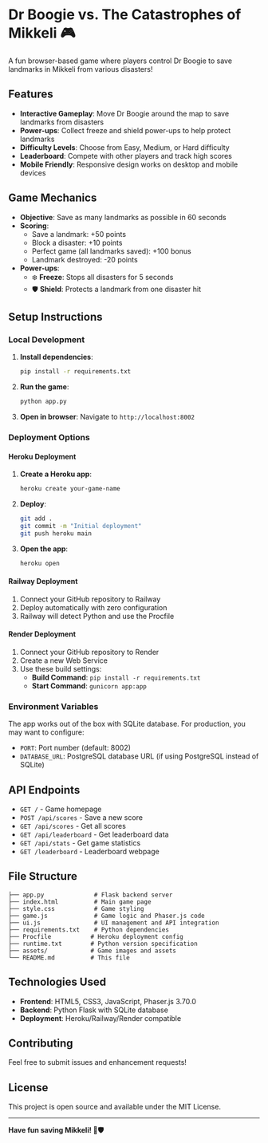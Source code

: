 # Dr Boogie vs. The Catastrophes of Mikkeli 🎮

A fun browser-based game where players control Dr Boogie to save landmarks in Mikkeli from various disasters!

## Features

- **Interactive Gameplay**: Move Dr Boogie around the map to save landmarks from disasters
- **Power-ups**: Collect freeze and shield power-ups to help protect landmarks
- **Difficulty Levels**: Choose from Easy, Medium, or Hard difficulty
- **Leaderboard**: Compete with other players and track high scores
- **Mobile Friendly**: Responsive design works on desktop and mobile devices

## Game Mechanics

- **Objective**: Save as many landmarks as possible in 60 seconds
- **Scoring**: 
  - Save a landmark: +50 points
  - Block a disaster: +10 points
  - Perfect game (all landmarks saved): +100 bonus
  - Landmark destroyed: -20 points
- **Power-ups**:
  - ❄️ **Freeze**: Stops all disasters for 5 seconds
  - 🛡️ **Shield**: Protects a landmark from one disaster hit

## Setup Instructions

### Local Development

1. **Install dependencies**:
   ```bash
   pip install -r requirements.txt
   ```

2. **Run the game**:
   ```bash
   python app.py
   ```

3. **Open in browser**:
   Navigate to `http://localhost:8002`

### Deployment Options

#### Heroku Deployment

1. **Create a Heroku app**:
   ```bash
   heroku create your-game-name
   ```

2. **Deploy**:
   ```bash
   git add .
   git commit -m "Initial deployment"
   git push heroku main
   ```

3. **Open the app**:
   ```bash
   heroku open
   ```

#### Railway Deployment

1. Connect your GitHub repository to Railway
2. Deploy automatically with zero configuration
3. Railway will detect Python and use the Procfile

#### Render Deployment

1. Connect your GitHub repository to Render
2. Create a new Web Service
3. Use these build settings:
   - **Build Command**: `pip install -r requirements.txt`
   - **Start Command**: `gunicorn app:app`

### Environment Variables

The app works out of the box with SQLite database. For production, you may want to configure:

- `PORT`: Port number (default: 8002)
- `DATABASE_URL`: PostgreSQL database URL (if using PostgreSQL instead of SQLite)

## API Endpoints

- `GET /` - Game homepage
- `POST /api/scores` - Save a new score
- `GET /api/scores` - Get all scores
- `GET /api/leaderboard` - Get leaderboard data
- `GET /api/stats` - Get game statistics
- `GET /leaderboard` - Leaderboard webpage

## File Structure

```
├── app.py              # Flask backend server
├── index.html          # Main game page
├── style.css           # Game styling
├── game.js             # Game logic and Phaser.js code
├── ui.js               # UI management and API integration
├── requirements.txt    # Python dependencies
├── Procfile           # Heroku deployment config
├── runtime.txt        # Python version specification
├── assets/            # Game images and assets
└── README.md          # This file
```

## Technologies Used

- **Frontend**: HTML5, CSS3, JavaScript, Phaser.js 3.70.0
- **Backend**: Python Flask with SQLite database
- **Deployment**: Heroku/Railway/Render compatible

## Contributing

Feel free to submit issues and enhancement requests!

## License

This project is open source and available under the MIT License.

---

**Have fun saving Mikkeli! 🏰🛡️**
